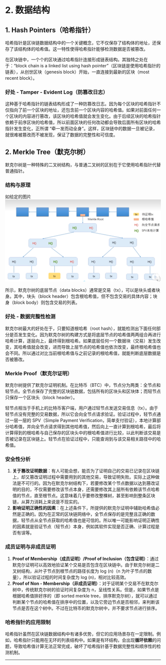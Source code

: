 # 2. 数据结构

## 1. Hash Pointers（哈希指针）

哈希指针是区块链数据结构中的一个关键概念，它不仅保存了结构体的地址，还保存了该结构体的哈希值。这一特性使得哈希指针能够检测数据是否被篡改。

在区块链中，一个个的区块通过哈希指针连接形成链表结构。其独特之处在于：“block chain is a linked list using hash pointer”（区块链是使用哈希指针的链表），从创世区块（genesis block）开始，一直连接到最新的区块（most recent block）。

### 好处 - Tamper - Evident Log（防篡改日志）
这种基于哈希指针的链表结构形成了一种防篡改日志。因为每个区块的哈希指针不仅指向了前一个区块的地址，还包含前一个区块内容的哈希值。如果对前面任何一个区块的内容进行篡改，该区块的哈希值就会发生变化。由于后续区块的哈希指针依赖于前序区块的哈希值，所以前面区块的任何改动都会导致后面所有区块的哈希指针发生变化，正所谓 “牵一发而动全身”。这样，区块链中的数据一旦被记录，就很难被篡改而不被发现，保证了数据的完整性和可信度。

## 2. Merkle Tree（默克尔树）
默克尔树是一种特殊的二叉树结构，与普通二叉树的区别在于它使用哈希指针代替普通指针。

### 结构与原理

如给定的图片
![image.png](https://raw.githubusercontent.com/Frank-whw/img/main/blog/202501201737099.png)

所示，默克尔树的底层节点（data blocks）通常是交易（tx），可以是块头或者块身。其中，块头（block header）包含根哈希值，但不包含交易的具体内容；块身（block body）则包含交易的列表。

### 好处 - 数据完整性检测
默克尔树最大的好处在于，只要知道根哈希（root hash），就能检测出下面任何部分是否发生变化。因为默克尔树的构建方式是将底层节点的哈希值两两组合再进行哈希计算，逐层向上，最终得到根哈希。如果底层任何一个数据块（交易）发生改变，其哈希值就会改变，进而导致上层节点的哈希值也依次改变，最终根哈希值也会不同。所以通过对比当前根哈希值与之前记录的根哈希值，就能判断底层数据是否被篡改。

### Merkle Proof（默克尔证明）

默克尔树提供了默克尔证明机制。在比特币（BTC）中，节点分为两类：全节点和轻节点。全节点保存了完整的区块链数据，包括所有的区块头和区块体；而轻节点只保存一个区块头（block header）。

轻节点相当于手机上的比特币客户端，用户通过轻节点发送交易信息（tx）。由于轻节点没有完整的交易数据，所以它会向全节点请求验证。验证过程中，轻节点通过一层一层的 SPV（Simple Payment Verification，简单支付验证），本地计算部分哈希值，并向全节点请求得到其他哈希值，然后向上一直计算到根哈希，最后将计算得到的根哈希与自己保存的区块头中的根哈希值进行比较，以此判断该交易是否被记录在区块链上。轻节点在验证过程中，只能查询到与该交易相关路径中的哈希值。

### 安全性分析
1. **关于篡改证明数据**：有人可能会想，能否为了证明自己的交易已记录在区块链上，却又篡改证明过程中需要用到的其他交易，导致证明失败。实际上这种做法是不可行的。因为在默克尔树结构下，若要修改某个节点数据以达到篡改证明的目的，不仅需要修改该节点本身，还需要修改其上层所有依赖该节点哈希值的节点，直至根节点。这意味着几乎要修改整棵树，甚至影响到整条区块链，从算力消耗上来说是不现实的。
2. **影响证明正确性的因素**：在上述条件下，所提供的默克尔证明中辅助哈希值必然是正确的。因为在正常的区块链网络中，全节点保存的是完整且正确的数据，轻节点从全节点获取的哈希值也是可信的。所以唯一可能影响证明正确性的因素就是验证节点（轻节点）本身，例如其软件实现是否正确、计算过程是否有误等。

### 成员证明与非成员证明
1. **Proof of Membership（成员证明）/Proof of Inclusion（包含证明）**：通过默克尔证明可以高效地验证某个交易是否包含在区块链中。由于默克尔树是二叉树结构，从叶子节点到根节点的路径长度为 log (n)（n 为叶子节点的数量），所以验证过程的时间复杂度为 log (n)，相对比较高效。
2. **Proof of Non - Membership（非成员证明）**：对于证明某个交易不在默克尔树中，传统默克尔树的验证时间复杂度为 n，呈线性关系。但是，如果节点是根据哈希值排好序的（即 sorted merkle tree，排序默克尔树），就可以通过判断某个节点的哈希值在排序中的位置，以及它旁边节点是否相邻，来判断该节点是否在这个树中。不过在比特币的默克尔树中，并不要求节点进行排序。

### 哈希指针的应用限制
哈希指针虽然在区块链数据结构中有诸多优势，但它的应用场景存在一定限制。例如，哈希指针只能用在无环的列表结构中。如果是有环结构，会出现**循环依赖**的问题，导致哈希值计算无法正常完成，破坏了哈希指针基于数据完整性和顺序性的检测机制。


---
